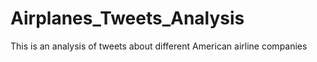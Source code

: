 # Airplanes_Tweets_Analysis
This is an analysis of tweets about different American airline companies
